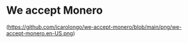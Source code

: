 # We accept Monero

(https://github.com/icarolongo/we-accept-monero/blob/main/png/we-accept-monero.en-US.png)
